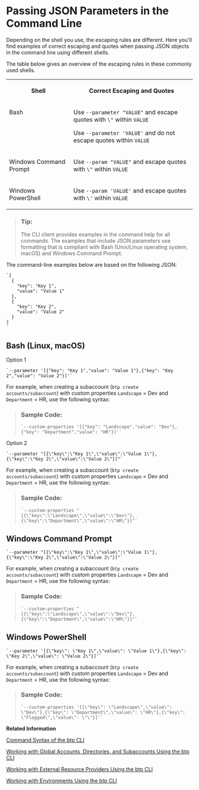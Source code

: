 <!-- loio899fe34d29c841e7bf78c70368592532 -->

# Passing JSON Parameters in the Command Line

Depending on the shell you use, the escaping rules are different. Here you'll find examples of correct escaping and quotes when passing JSON objects in the command line using different shells.

The table below gives an overview of the escaping rules in these commonly used shells.


<table>
<tr>
<th valign="top">

Shell



</th>
<th valign="top">

Correct Escaping and Quotes



</th>
</tr>
<tr>
<td valign="top">

Bash



</td>
<td valign="top">

Use `--parameter "VALUE"` and escape quotes with `\"` within `VALUE`

Use `--parameter 'VALUE'` and do not escape quotes within `VALUE`



</td>
</tr>
<tr>
<td valign="top">

Windows Command Prompt



</td>
<td valign="top">

Use `--param "VALUE"` and escape quotes with `\"` within `VALUE` 



</td>
</tr>
<tr>
<td valign="top">

Windows PowerShell



</td>
<td valign="top">

Use `--param 'VALUE'` and escape quotes with `\'` within `VALUE` 



</td>
</tr>
</table>

> ### Tip:  
> The CLI client provides examples in the command help for all commands. The examples that include JSON parameters use formatting that is compliant with Bash \(Unix/Linux operating system, macOS\) and Windows Command Prompt.

The command-line examples below are based on the following JSON:

```
`[
  {
    "key": "Key 1",
    "value": "Value 1"
  },
  {
    "key": "Key 2",
    "value": "Value 2"
  }
]
`
```



<a name="loio899fe34d29c841e7bf78c70368592532__section_qgg_gyd_hmb"/>

## Bash \(Linux, macOS\)

Option 1

```
`--parameter '[{"key": "Key 1","value": "Value 1"},{"key": "Key 2","value": "Value 2"}]'`
```

For example, when creating a subaccount \(`btp create accounts/subaccount`\) with custom properties `Landscape` = Dev and `Department` = HR, use the following syntax:

> ### Sample Code:  
> ```
> `--custom-properties '[{"key": "Landscape","value": "Dev"},{"key": "Department","value": "HR"}]'`
> ```

Option 2

```
`--parameter "[{\"key\":\"Key 1\",\"value\":\"Value 1\"},{\"key\":\"Key 2\",\"value\":\"Value 2\"}]"`
```

For example, when creating a subaccount \(`btp create accounts/subaccount`\) with custom properties `Landscape` = Dev and `Department` = HR, use the following syntax:

> ### Sample Code:  
> ```
> `--custom-properties "[{\"key\":\"Landscape\",\"value\":\"Dev\"},{\"key\":\"Department\",\"value\":\"HR\"}]"`
> ```



<a name="loio899fe34d29c841e7bf78c70368592532__section_gxx_dgr_vlb"/>

## Windows Command Prompt

```
`--parameter "[{\"key\":\"Key 1\",\"value\":\"Value 1\"},{\"key\":\"Key 2\",\"value\":\"Value 2\"}]"`
```

For example, when creating a subaccount \(`btp create accounts/subaccount`\) with custom properties `Landscape` = Dev and `Department` = HR, use the following syntax:

> ### Sample Code:  
> ```
> `--custom-properties "[{\"key\":\"Landscape\",\"value\":\"Dev\"},{\"key\":\"Department\",\"value\":\"HR\"}]"`
> ```



<a name="loio899fe34d29c841e7bf78c70368592532__section_ecd_ggr_vlb"/>

## Windows PowerShell

```
`--parameter '[{\"key\": \"Key 1\",\"value\": \"Value 1\"},{\"key\": \"Key 2\",\"value\": \"Value 2\"}]'`
```

For example, when creating a subaccount \(`btp create accounts/subaccount`\) with custom properties `Landscape` = Dev and `Department` = HR, use the following syntax:

> ### Sample Code:  
> ```
> `--custom-properties '[{\"key\": \"Landscape\",\"value\": \"Dev\"},{\"key\": \"Department\",\"value\": \"HR\"},{\"key\": \"Flagged\",\"value\": \"\"}]'`
> ```

**Related Information**  


[Command Syntax of the btp CLI](Command_Syntax_of_the_btp_CLI_69606f4.md "Each command consists of the base call btp followed by a verb (the action), a combination of group and object, and parameters.")

[Working with Global Accounts, Directories, and Subaccounts Using the btp CLI](Working_with_Global_Accounts,_Directories,_and_Subaccounts_Using_the_btp_CLI_85a683e.md "Use the SAP BTP command line interface (btp CLI) to manage operations with global accounts, directories, and subaccounts.")

[Working with External Resource Providers Using the btp CLI](Working_with_External_Resource_Providers_Using_the_btp_CLI_48d7688.md "Use the SAP BTP command line interface (btp CLI) to get details, or to create or delete resource provider instances in a global account.")

[Working with Environments Using the btp CLI](Working_with_Environments_Using_the_btp_CLI_48db155.md "Use the SAP BTP command line interface (btp CLI) to manage runtime environment instances in a subaccount. For example, enable the Cloud Foundry environment by creating a Cloud Foundry org (environment instance).")

